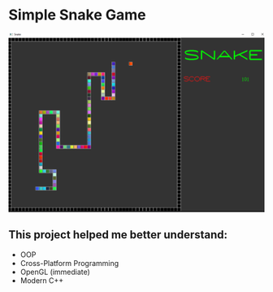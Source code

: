 # Simple Snake Game

![](snake.png)

## This project helped me better understand:
* OOP
* Cross-Platform Programming
* OpenGL (immediate)
* Modern C++
